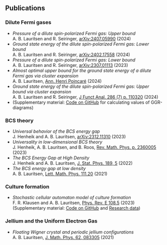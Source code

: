 ## Publications  

### Dilute Fermi gases 

 - *Pressure of a dilute spin-polarized Fermi gas: Upper bound*   
A. B. Lauritsen and R. Seiringer, [arXiv:2407.05990](https://doi.org/10.48550/arXiv.2407.05990) (2024)     
 - *Ground state energy of the dilute spin-polarized Fermi gas: Lower bound*    
A. B. Lauritsen and R. Seiringer, [arXiv:2402.17558](https://doi.org/10.48550/arXiv.2402.17558) (2024)   
 - *Pressure of a dilute spin-polarized Fermi gas: Lower bound*   
A. B. Lauritsen and R. Seiringer, [arXiv:2307.01113](https://doi.org/10.48550/arXiv.2307.01113) (2023)    
 - *Almost optimal upper bound for the ground state energy of a dilute Fermi gas via cluster expansion*    
A. B. Lauritsen, [Ann. Henri Poincaré](https://doi.org/10.1007/s00023-024-01450-1) (2024) 
 - *Ground state energy of the dilute spin-polarized Fermi gas: Upper bound via cluster expansion*    
A. B. Lauritsen and R. Seiringer, [J Funct Anal. 286 (7) p. 110320](https://doi.org/10.1016/j.jfa.2024.110320) (2024)    
 - (Supplementary material: [Code on GitHub](https://github.com/ABLauritsen/GGR-Diagrams) for calculating values of GGR-diagrams)

### BCS theory  

 - *Universal behavior of the BCS energy gap*    
J. Henheik and A. B. Lauritsen, [arXiv:2312.11310](https://doi.org/10.48550/arXiv.2312.11310) (2023)   
 - *Universality in low-dimensional BCS theory*     
J. Henheik, A. B. Lauritsen, and B. Roos, [Rev. Math. Phys. p. 2360005](https://doi.org/10.1142/S0129055X2360005X) (2023)   
 - *The BCS Energy Gap at High Density*     
J. Henheik and A. B. Lauritsen, [J. Stat. Phys. 189, 5](https://doi.org/10.1007/s10955-022-02965-9) (2022)  
 - *The BCS energy gap at low density*    
A. B. Lauritsen, [Lett. Math. Phys. 111.20](https://doi.org/10.1007/s11005-021-01358-5) (2021)

### Culture formation

 - *Stochastic cellular automaton model of culture formation*  
F. R. Klausen and A. B. Lauritsen, [Phys. Rev. E 108.5](https://doi.org/10.1103/PhysRevE.108.054307) (2023)   
(Supplementary material: [Code on GitHub](https://github.com/FrederikRavnKlausen/model-for-culture-formation) and [Research data](https://doi.org/10.15479/AT:ISTA:12869))

### Jellium and the Uniform Electron Gas

 - *Floating Wigner crystal and periodic jellium configurations*    
A. B. Lauritsen, [J. Math. Phys. 62, 083305](https://doi.org/10.1063/5.0053494) (2021)
